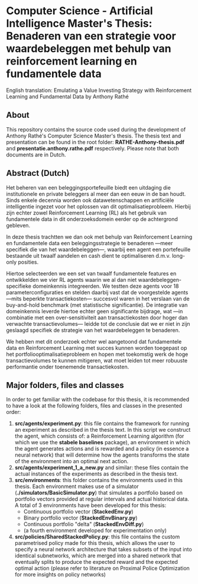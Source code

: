 # Computer Science - Artificial Intelligence Master's Thesis: Benaderen van een strategie voor waardebeleggen met behulp van reinforcement learning en fundamentele data
English translation: Emulating a Value Investing Strategy with Reinforcement Learning and Fundamental Data
by Anthony Rathé

## About
This repository contains the source code used during the development of Anthony Rathé's Computer Science Master's thesis. The thesis text and presentation can be found in the root folder: **RATHE-Anthony-thesis.pdf** and **presentatie.anthony.rathe.pdf** respectively. Please note that both documents are in Dutch.

## Abstract (Dutch)
Het beheren van een beleggingsportefeuille biedt een uitdaging die institutionele en private beleggers al meer dan een eeuw in de ban houdt. Sinds enkele decennia worden ook datawetenschappen en artificiële intelligentie ingezet voor het oplossen van dit optimalisatieprobleem. Hierbij zijn echter zowel Reinforcement Learning
(RL) als het gebruik van fundamentele data in dit onderzoeksdomein eerder op de
achtergrond gebleven.

In deze thesis trachtten we dan ook met behulp van Reinforcement Learning en
fundamentele data een beleggingsstrategie te benaderen —meer specifiek die van het
waardebeleggen—, waarbij een agent een portefeuille bestaande uit twaalf aandelen
en cash dient te optimaliseren d.m.v. long-only posities.

Hiertoe selecteerden we een set van twaalf fundamentele features en ontwikkelden
we vier RL agents waarin we al dan niet waardebeleggen-specifieke domeinkennis
integreerden. We testten deze agents voor 18 parameterconfiguraties en stelden
daarbij vast dat de voorgestelde agents —mits beperkte transactiekosten— succesvol
waren in het verslaan van de buy-and-hold benchmark (met statistische significantie).
De integratie van domeinkennis leverde hiertoe echter geen significante bijdrage,
wat —in combinatie met een over-sensitiviteit aan transactiekosten door hoger dan
verwachte transactievolumes— leidde tot de conclusie dat we er niet in zijn geslaagd
specifiek de strategie van het waardebeleggen te benaderen.

We hebben met dit onderzoek echter wel aangetoond dat fundamentele data
en Reinforcement Learning met succes kunnen worden toegepast op het portfoliooptimalisatieprobleem
en hopen met toekomstig werk de hoge transactievolumes te
kunnen mitigeren, wat moet leiden tot meer robuuste performantie onder toenemende
transactiekosten.

## Major folders, files and classes
In order to get familiar with the codebase for this thesis, it is recommended to have a look at the following folders, files and classes in the presented order:
1. **src/agents/experiment.py**: this file contains the framework for running an experiment as described in the thesis text. In this script we construct the agent, which consists of: a Reinforcement Learning algorithm (for which we use the **stabele baselines** package), an environment in which the agent generates actions and is rewarded and a policy (in essence a neural network) that will determine how the agents transforms the state of the environment into an optimal next action.
2. **src/agents/experiment_1_a_new.py** and similar: these files contain the actual instances of the experiments as described in the thesis text.
3. **src/environments**: this folder contains the environments used in this thesis. Each environment makes use of a simulator (**./simulators/BasicSimulator.py**) that simulates a portfolio based on portfolio vectors provided at regular intervals and actual historical data. A total of 3 environments have been developed for this thesis:
   - Continuous portfolio vector (**StackedEnv.py**)
   - Binary portfolio vector (**StackedEnvBinary.py**)
   - Continuous portfolio "delta" (**StackedEnvDiff.py**)
   - (a fourth environment developed for experimentation only)
4. **src/policies/SharedStackedPolicy.py**: this file contains the custom parametrised policy made for this thesis, which allows the user to specify a neural network architecture that takes subsets of the input into identical subnetworks, which are merged into a shared network that eventually splits to produce the expected reward and the expected optimal action (please refer to literature on Proximal Police Optimization for more insights on policy networks)

